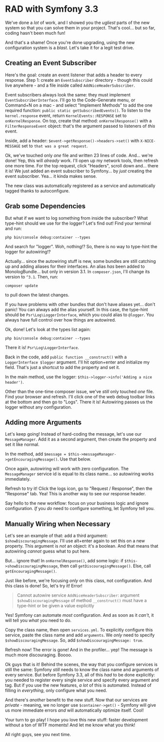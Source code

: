 # RAD with Symfony 3.3

We've done a *lot* of work, and I showed you the *ugliest* parts of the new system
so that you can solve them in your project. That's cool... but so far, coding hasn't
been much fun!

And that's a shame! Once you're done upgrading, using the new configuration system
is a *blast*. Let's take it for a legit test drive.

## Creating an Event Subscriber

Here's the goal: create an event listener that adds a header to every response.
Step 1: create an `EventSubscriber` directory - though this could live anywhere -
and a file inside called `AddNiceHeaderSubscriber`.

Event subscribers always look the same: they must implement `EventSubscriberInterface`.
I'll go to the Code-Generate menu, or Command+N on a mac - and select "Implement Methods"
to add the one required function: `public static getSubscribedEvents()`. To listen
to the `kernel.response` event, return `KernelEvents::RESPONSE` set to `onKernelResponse`.
On top, create that method: `onKernelResponse()` with a `FilterResponseEvent` object:
that's the argument passed to listeners of *this* event.

Inside, add a header: `$event->getResponse()->headers->set()` with `X-NICE-MESSAGE`
set to `that was a great request`.

Ok, we've touched only *one* file and written 23 lines of code. And... we're done!
Yep, this will *already* work. I'll open up my network tools, then refresh one more
time. For the top request, click "Headers", scroll down and... there it is! We just
added an event subscriber to Symfony... by *just* creating the event subscriber.
Yea... it kinda makes sense.

The new class was automatically registered as a service and automatically tagged
thanks to autoconfigure. 

## Grab some Dependencies

But what if we want to log something from inside the subscriber? What type-hint
should we use for the logger? Let's find out! Find your terminal and run:

```terminal
php bin/console debug:container --types
```

And search for "logger". Woh, nothing!? So, there is no way to type-hint the logger
for autowiring!?

Actually... since the autowiring stuff is new, some bundles are still catching up
and adding aliases for their interfaces. An alias *has* been added to MonologBundle...
but only in version 3.1. In `composer.json`, I'll change its version to `^3.1`.
Then, run:

```terminal
composer update
```

to pull down the latest changes.

If you have problems with other bundles that don't have aliases yet... don't panic!
You can always add the alias yourself. In this case, the type-hint should be
`Psr\Log\LoggerInterface`, which you could alias to `@logger`. You always have
full control over how things are autowired.

Ok, done! Let's look at the types list again:

```terminal
php bin/console debug:container --types
```

There it is! `Psr\Log\LoggerInterface`.

Back in the code, add `public function __construct()` with a `LoggerInterface $logger`
argument. I'll hit option+enter and initialize my field. That's just a shortcut
to add the property and set it.

In the main method, use the logger: `$this->logger->info('Adding a nice header')`.

Other than the one-time composer issue, we've *still* only touched *one* file. Find
your browser and refresh. I'll click one of the web debug toolbar links at the
bottom and then go to "Logs". There it is! Autowiring passes us the logger without
any configuration.

## Adding more Arguments

Let's keep going! Instead of hard-coding the message, let's use our `MessageManager`.
Add it as a second argument, then create the property and set it like normal.

In the method, add `$message = $this->messageManager->getEncouragingMessage()`.
Use that below.

Once again, autowiring will work with zero configuration. The `MessageManager`
service id is equal to its class name... so autowiring works immediately.

Refresh to try it! Click the logs icon, go to "Request / Response", then the "Response"
tab. Yea! This is another way to see our response header.

Say hello to the new workflow: focus on your business logic and ignore configuration.
*If* you *do* need to configure something, let Symfony tell you.

## Manually Wiring when Necessary

Let's see an example of that: add a third argument: `$showDiscouragingMessage`. I'll
use alt+enter again to set this on a new property. This argument is *not* an object:
it's a boolean. And that means that autowiring *cannot* guess what to put here.

But... ignore that! In `onKernelResponse()`, add some logic: if
`$this->showDiscouragingMessage`, then call `getDiscouragingMessage()`. Else,
call `getEncouragingMessage()`. 

Just like before, we're focusing *only* on this class, not configuration. And this
class is done! So, let's try it! Error!

> Cannot autowire service `AddNiceHeaderSubscriber`: argument `$showDiscouragingMessage`
> of method `__construct()` must have a type-hint or be given a value explicitly

Yes! Symfony can automate *most* configuration. And as soon as it *can't*, it will
tell you *what* you need to do.

Copy the class name, then open `services.yml`. To explicitly configure this service,
paste the class name and add `arguments`. We *only* need to specify `$showDiscouragingMessage`.
So, add `$showDiscouragingMessage: true`.

Refresh now! The error is gone! And in the profiler... yep! The message is much
more discouraging. Boooo.

Ok guys that is it! Behind the scenes, the way that you configure services is still
the same: Symfony *still* needs to know the class name and arguments of every service.
But before Symfony 3.3, all of this *had* to be done explicitly: you needed to register
every single service and specify every argument and tag. But if you use the new
features, *a lot* of this is automated. Instead of filling in *everything*, only
configure what you need.

And there's *another* benefit to the new stuff. Now that our services are *private* -
meaning, we no longer use `$container->get()` - Symfony will give us more immediate
errors *and* will automatically optimize itself. Cool!

Your turn to go play! I hope you love this new stuff: faster development without
a ton of WTF moments! And let me know what you think!

All right guys, see you next time.
